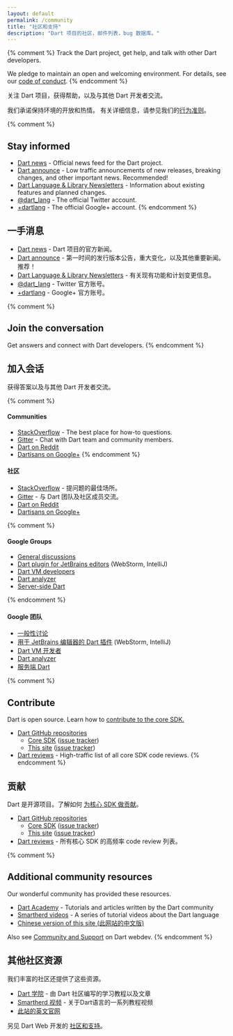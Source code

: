 ```yaml
---
layout: default
permalink: /community
title: "社区和支持"
description: "Dart 项目的社区，邮件列表，bug 数据库。"
---
```



{% comment %}
Track the Dart project, get help, and talk with other Dart developers.

We pledge to maintain an open and welcoming environment.
For details, see our [code of conduct](/code-of-conduct).
{% endcomment %}


关注 Dart 项目，获得帮助，以及与其他 Dart 开发者交流。

我们承诺保持环境的开放和热情。
有关详细信息，请参见我们的[行为准则](/code-of-conduct)。


{% comment %}
## Stay informed

* [Dart news]({{site.news}}) -
  Official news feed for the Dart project.
* [Dart announce]({{site.group}}/d/forum/announce) -
  Low traffic announcements of new releases, breaking changes,
  and other important news. Recommended!
* [Dart Language & Library Newsletters](https://github.com/dart-lang/sdk/blob/master/docs/newsletter/README.md#dart-language-and-library-newsletters) -
  Information about existing features and planned changes.
* [@dart_lang](https://twitter.com/dart_lang) -
  The official Twitter account.
* [+dartlang](https://plus.google.com/+dartlang) -
  The official Google+ account.
{% endcomment %}


## 一手消息

* [Dart news]({{site.news}}) -
  Dart 项目的官方新闻。
* [Dart announce]({{site.group}}/d/forum/announce) -
  第一时间的发行版本公告，重大变化，以及其他重要新闻。推荐！
* [Dart Language & Library Newsletters](https://github.com/dart-lang/sdk/blob/master/docs/newsletter/README.md#dart-language-and-library-newsletters) -
  有关现有功能和计划变更信息。
* [@dart_lang](https://twitter.com/dart_lang) -
  Twitter 官方账号。
* [+dartlang](https://plus.google.com/+dartlang) -
  Google+ 官方账号。


{% comment %}
## Join the conversation

Get answers and connect with Dart developers.
{% endcomment %}


## 加入会话

获得答案以及与其他 Dart 开发者交流。


{% comment %}
#### Communities

* [StackOverflow](http://stackoverflow.com/tags/dart) -
  The best place for how-to questions.
* [Gitter](https://gitter.im/dart-lang/home) -
  Chat with Dart team and community members.
* [Dart on Reddit](https://www.reddit.com/r/dartlang)
* [Dartisans on Google+](http://g.co/dartisans)
{% endcomment %}


#### 社区

* [StackOverflow](http://stackoverflow.com/tags/dart) -
  提问题的最佳场所。
* [Gitter](https://gitter.im/dart-lang/home) -
  与 Dart 团队及社区成员交流。
* [Dart on Reddit](https://www.reddit.com/r/dartlang)
* [Dartisans on Google+](http://g.co/dartisans)


{% comment %}

#### Google Groups

* [General discussions]({{site.group}}/d/forum/misc)
* [Dart plugin for JetBrains editors]({{site.group}}/d/forum/jetbrains-dart-plugin-discuss) (WebStorm, IntelliJ)
* [Dart VM developers]({{site.group}}/d/forum/vm-dev)
* [Dart analyzer]({{site.group}}/d/forum/analyzer-discuss)
* [Server-side Dart]({{site.group}}/d/forum/cloud)

{% endcomment %}


#### Google 团队

* [一般性讨论]({{site.group}}/d/forum/misc)
* [用于 JetBrains 编辑器的 Dart 插件]({{site.group}}/d/forum/jetbrains-dart-plugin-discuss) (WebStorm, IntelliJ)
* [Dart VM 开发者]({{site.group}}/d/forum/vm-dev)
* [Dart analyzer]({{site.group}}/d/forum/analyzer-discuss)
* [服务端 Dart]({{site.group}}/d/forum/cloud)


{% comment %}
## Contribute

Dart is open source. Learn how to
[contribute to the core SDK.](https://github.com/dart-lang/sdk/wiki/Contributing)

* [Dart GitHub repositories](https://github.com/dart-lang/)
  * [Core SDK](https://github.com/dart-lang/sdk/)
    ([issue tracker](https://github.com/dart-lang/sdk/issues/))
  * [This site](https://github.com/dart-lang/site-www/)
    ([issue tracker](https://github.com/dart-lang/site-www/issues/))
* [Dart reviews]({{site.group}}/d/forum/reviews) -
  High-traffic list of all core SDK code reviews.
{% endcomment %}


## 贡献

Dart 是开源项目。了解如何
[为核心 SDK 做贡献](https://github.com/dart-lang/sdk/wiki/Contributing)。

* [Dart GitHub repositories](https://github.com/dart-lang/)
  * [Core SDK](https://github.com/dart-lang/sdk/)
    ([issue tracker](https://github.com/dart-lang/sdk/issues/))
  * [This site](https://github.com/dart-lang/site-www/)
    ([issue tracker](https://github.com/dart-lang/site-www/issues/))
* [Dart reviews]({{site.group}}/d/forum/reviews) -
  所有核心 SDK 的高频率 code review 列表。


{% comment %}
## Additional community resources

Our wonderful community has provided these resources.

* [Dart Academy](https://dart.academy/) - Tutorials
  and articles written by the Dart community
* [Smartherd videos](https://www.youtube.com/watch?v=5rtujDjt50I&list=PLlxmoA0rQ-LyHW9voBdNo4gEEIh0SjG-q) - A series of tutorial videos about the Dart language
* [Chinese version of this site (此网站的中文版)](http://www.dartdoc.cn)

Also see [Community and Support]({{site.webdev}}/community) on Dart webdev.
{% endcomment %}


## 其他社区资源

我们丰富的社区还提供了这些资源。

* [Dart 学院](https://dart.academy/) - 由 Dart 社区编写的学习教程以及文章
* [Smartherd 视频](https://www.youtube.com/watch?v=5rtujDjt50I&list=PLlxmoA0rQ-LyHW9voBdNo4gEEIh0SjG-q) - 关于Dart语言的一系列教程视频
* [此站的英文官网](https://www.dartlang.org/)

另见 Dart Web 开发的 [社区和支持]({{site.webdev}}/community)。
